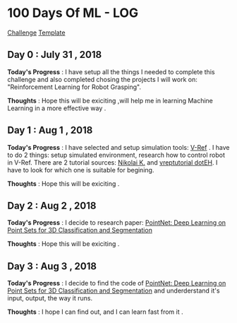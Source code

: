 # 100 Days Of ML - LOG
[Challenge](https://github.com/llSourcell/100_Days_of_ML_Code)
[Template](https://github.com/LordSomen/100DaysOfML/blob/master/Log.md)
## Day 0 : July 31 , 2018
 
**Today's Progress** : I have setup all the things I needed to complete this challenge and also completed chosing the projects I will work on: "Reinforcement Learning for Robot Grasping".

**Thoughts** : Hope this will be exiciting ,will help me in learning Machine Learning in a more effective way .

## Day 1 : Aug 1 , 2018
 
**Today's Progress** : I have selected and setup simulation tools: [V-Ref](http://www.coppeliarobotics.com/index.html) . I have to do 2 things: setup simulated environment, research how to control robot in V-Ref. There are 2 tutorial sources: [Nikolai K.](https://www.youtube.com/channel/UC2P7h5Vik9tLafPQ2hlKVLA) and [
vreptutorial dotEH](https://www.youtube.com/channel/UCbMWe5uU-udNiGVmIHAUmjg). I have to look for which one is suitable for begining.

**Thoughts** : Hope this will be exiciting .

## Day 2 : Aug 2 , 2018
 
**Today's Progress** : I decide to research paper: [PointNet: Deep Learning on Point Sets for 3D Classification and Segmentation](https://arxiv.org/abs/1612.00593)

**Thoughts** : Hope this will be exiciting .

## Day 3 : Aug 3 , 2018
 
**Today's Progress** : I decide to find the code of [PointNet: Deep Learning on Point Sets for 3D Classification and Segmentation](https://arxiv.org/abs/1612.00593) and underderstand it's input, output, the way it runs.

**Thoughts** : I hope I can find out, and I can learn fast from it .
